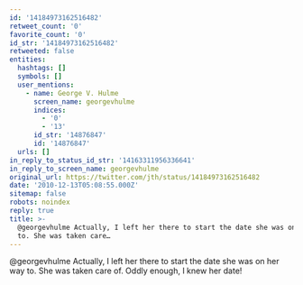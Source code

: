 ```yaml
---
id: '14184973162516482'
retweet_count: '0'
favorite_count: '0'
id_str: '14184973162516482'
retweeted: false
entities:
  hashtags: []
  symbols: []
  user_mentions:
    - name: George V. Hulme
      screen_name: georgevhulme
      indices:
        - '0'
        - '13'
      id_str: '14876847'
      id: '14876847'
  urls: []
in_reply_to_status_id_str: '14163311956336641'
in_reply_to_screen_name: georgevhulme
original_url: https://twitter.com/jth/status/14184973162516482
date: '2010-12-13T05:08:55.000Z'
sitemap: false
robots: noindex
reply: true
title: >-
  @georgevhulme Actually, I left her there to start the date she was on her way
  to. She was taken care…
---
```


@georgevhulme Actually, I left her there to start the date she was on her way to. She was taken care of. Oddly enough, I knew her date!